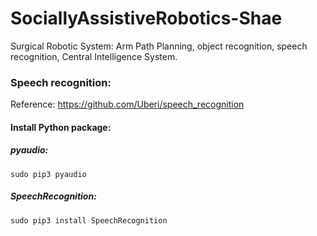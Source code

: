 # SociallyAssistiveRobotics-Shae
Surgical Robotic System: Arm Path Planning, object recognition, speech recognition, Central Intelligence System.


### Speech recognition:
Reference: https://github.com/Uberi/speech_recognition
#### Install Python package:
##### pyaudio:
	sudo pip3 pyaudio 
##### SpeechRecognition: 
	sudo pip3 install SpeechRecognition
